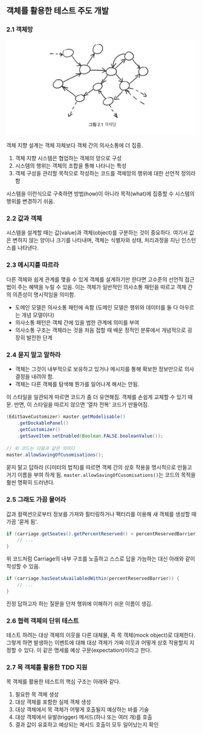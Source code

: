 ## 객체를 활용한 테스트 주도 개발

### 2.1 객체망
![객체망](images/TDD3.png)

객체 지향 설계는 객체 자체보다 객체 간의 의사소통에 더 집중.

1) 객체 지향 시스템은 협업하는 객체의 망으로 구성
2) 시스템의 행위는 객체의 조합을 통해 나타나는 특성
3) 객체 구성을 관리할 목적으로 작성하는 코드를 객체망의 행위에 대한 선언적 정의라 함

시스템을 이런식으로 구축하면 방법(how)이 아니라 목적(what)에 집중할 수 시스템의 행위를 변경하기 쉬움.

### 2.2 값과 객체
시스템을 설계할 때는 값(value)과 객체(object)를 구분하는 것이 중요하다. 여기서 값은 변하지 않는 양이나 크기를 나타내며, 객체는 식별자와 상태, 처리과정을 지닌 인스턴스를 나타낸다.

### 2.3 메시지를 따르라
다른 객체와 쉽게 관계를 맺을 수 있게 객체를 설계하기만 한다면 고수준의 선언적 접근법이 주는 혜택을 누릴 수 있음. 이는 객체가 일반적인 의사소통 패턴을 따르고 객체 간의 의존성이 명시적임을 의미함.

- 도메인 모델은 의사소통 패턴에 속함 (도메인 모델은 행위와 데이터를 둘 다 아우르는 개념 모델이다)
- 의사소통 패턴은 객체 간에 있을 법한 관계에 의미를 부여
- 의사소통 구조는 객체라는 것을 처음 접할 때 배운 정적인 분류에서 개념적으로 굉장히 발전한 단계

### 2.4 묻지 말고 말하라
- 객체는 그것이 내부적으로 보유하고 있거나 메시지를 통해 확보한 정보만으로 의사 결정을 내려야 함.
- 객체는 다른 객체를 탐색해 뭔가를 일어나게 해서는 안됨.

이 스타일을 일관되게 따르면 코드가 좀 더 유연해짐. 객체를 손쉽게 교체할 수 있기 때문. 반면, 이 스타일을 따르지 않으면 '열차 전복' 코드가 만들어짐.

```java
(EditSaveCustomizer) master.getModelisable()
    .getDockablePanel()
    .getCustomizer()
    .getSaveItem.setEnabled(Boolean.FALSE.booleanValue());

// 위 코드는 다음과 같은 의미다
master.allowSavingOfCusomisations();
```
묻지 말고 답하라 (디미터의 법칙)를 따르면 객체 간의 상호 작용을 명시적으로 만들고 거기 이름을 부여 하게 됨. `master.allowSavingOfCusomisations()`는 코드의 목적을 훨씬 명확히 드러낸다.

### 2.5 그래도 가끔 물어라
값과 컬렉션으로부터 정보를 가져와 필터링하거나 팩터리를 이용해 새 객체를 생성할 때 가끔 '묻게 됨'.

```java
if (carriage.getSeates().getPercentReserved() < percentReservedBarrier) {
    // ...
}
```

위 코드처럼 Carriage의 내부 구조를 노출하고 스스로 답을 가늠하는 대신 아래와 같이 작성할 수 있음.

```java
if (carriage.hasSeatsAvailabledWithin(percentReservedBarrier)) {
    // ...
}
```

진정 답하고자 하는 질문을 던져 행위에 이해하기 쉬운 이름이 생김.

### 2.6 협력 객체의 단위 테스트
테스트 하려는 대상 객체의 이웃을 다른 대체물, 즉 목 객체(mock object)로 대체한다. 그렇게 하면 발생하는 이벤트에 대해 대상 객체가 가짜 이웃과 어떻게 상호 작용할지 지정할 수 있다. 이 같은 명세를 예상 구문(expectation)이라고 한다.


### 2.7 목 객체를 활용한 TDD 지원
목 객체를 활용한 테스트의 핵심 구조는 아래와 같다.

1) 필요한 목 객체 생성
2) 대상 객체를 포함한 실제 객체 생성
3) 대상 객체에서 목 객체가 어떻게 호출될지 예상하는 바를 기술
4) 대상 객체에서 유발(trigger) 메서드(하나 또는 여러 개)를 호출
5) 결과 값이 유효하고 예상되는 메서드 호출이 모두 일어났는지 확인